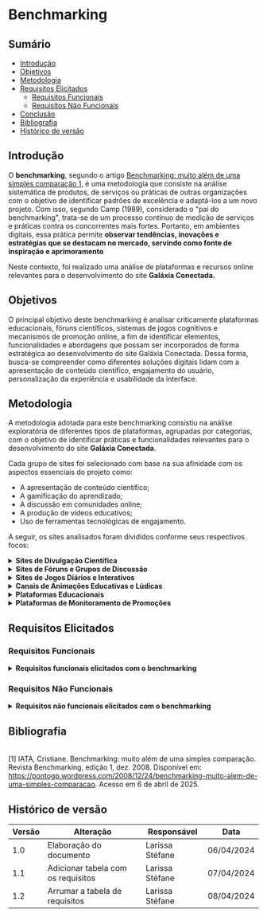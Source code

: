 # Benchmarking

## Sumário

* [Introdução](#Introdução)
* [Objetivos](#Objetivos)
* [Metodologia](#Metodologia)
* [Requisitos Elicitados](#Requisitos-Elicitados)
  * [Requisitos Funcionais](#Requisitos-Funcionais)
  * [Requisitos Não Funcionais](#Requisitos-Não-Funcionais)
* [Conclusão](#Conclusão)
* [Bibliografia](#Bibliografia)
* [Histórico de versão](#Histórico-de-versão)

## Introdução

O **benchmarking**, segundo o artigo [Benchmarking: muito além de uma simples comparação
](https://pontogp.wordpress.com/2008/12/24/benchmarking-muito-alem-de-uma-simples-comparacao/#:~:text=No%20final%20da%20d%C3%A9cada%20de%2070%2C%20quando,preciso%20dar%20um%20nome%20a%20esse%20processo.) [1](#ref1), 
 é uma metodologia que consiste na análise sistemática de produtos, de serviços ou práticas de outras organizações com o objetivo de identificar padrões de excelência e adaptá-los a um novo projeto. Com isso, segundo Camp (1989), considerado o "pai do benchmarking", trata-se de um processo contínuo de medição de serviços e práticas contra os concorrentes mais fortes. Portanto, em ambientes digitais, essa prática permite **observar tendências, inovações e estratégias que se destacam no mercado, servindo como fonte de inspiração e aprimoramento**

Neste contexto, foi realizado uma análise de plataformas e recursos online relevantes para o desenvolvimento do site **Galáxia Conectada.**
## Objetivos
O principal objetivo deste benchmarking é analisar criticamente plataformas educacionais, fóruns científicos, sistemas de jogos cognitivos e mecanismos de promoção online, a fim de identificar elementos, funcionalidades e abordagens que possam ser incorporados de forma estratégica ao desenvolvimento do site Galáxia Conectada.
Dessa forma, busca-se compreender como diferentes soluções digitais lidam com a apresentação de conteúdo científico, engajamento do usuário, personalização da experiência e usabilidade da interface.

## Metodologia
A metodologia adotada para este benchmarking consistiu na análise exploratória de diferentes tipos de plataformas, agrupadas por categorias, com o objetivo de identificar práticas e funcionalidades relevantes para o desenvolvimento do site **Galáxia Conectada**. 

Cada grupo de sites foi selecionado com base na sua afinidade com os aspectos essenciais do projeto como:

 - A apresentação de conteúdo científico;
 - A gamificação do aprendizado;
 - A discussão em comunidades online; 
 - A produção de vídeos educativos;
 - Uso de ferramentas tecnológicas de engajamento.

A seguir, os sites analisados foram divididos conforme seus respectivos focos:

<details>
  <summary size="20"><b>  Sites de Divulgação Científica</b></summary> 

- [Astronomia no Zênite](http://www.zenite.nu)
- [Céu Profundo](http://www.ceuprofundo.com)
- [NASA Science](https://science.nasa.gov)
- [EarthSky](https://earthsky.org)

Para ver o benchmarking deste tópico clique em: [Benchmarking: Divulgação Científica](/Base/ElicitacaoRequisitos/Benchmarking/DivulgacaoCientifica.md)

</details>

<details>
  <summary size="20"><b>  Sites de Fóruns e Grupos de Discussão </b></summary> 
  
- [Reddit - r/astronomy](https://www.reddit.com/r/astronomy/)
  
- [Quora](https://www.quora.com/)
  
- [Stack Overflow (comunidades científicas e técnicas)](https://stackoverflow.com/)

</details>

<details>
  <summary size="20"><b>  Sites de Jogos Diários e Interativos</b></summary> 

- [Racha Cuca](https://rachacuca.com.br/)
- [Português Coruja](https://portuguescoruja.com.br/)
- [Bandle](https://bandle.app/)
- [NeuroNation](https://www.neuronation.com/)
- [Supera](https://www.metodosupera.com.br/)

</details>

<details>
  <summary size="20"><b>  Canais de Animações Educativas e Lúdicas </b></summary> 
  
- [Um Minuto no Museu](https://www.youtube.com/@umminutonomuseu)
- [De Onde Vem](https://www.youtube.com/@deondevem)
- [Minuto na Terra](https://www.youtube.com/@MinutoNaTerra)
- [Ciência Todo Dia](https://www.youtube.com/@CienciaTodoDia)
- [Manual do Mundo](https://www.youtube.com/@manualdomundo)
</details>

<details>
  <summary size="20"><b>  Plataformas Educacionais</b></summary> 

- [Khan Academy](https://pt.khanacademy.org/)
- [Duolingo](https://www.duolingo.com/)
- [Português Coruja](https://portuguescoruja.com.br/)
- [Udemy](https://www.udemy.com/)
- [Canal do Professor Boaro (YouTube)](https://www.youtube.com/@professorboaro)
- [Física e Vestibular](https://www.fisicaevestibular.com.br/)
</details>

<details>
  <summary size="20"><b>  Plataformas de Monitoramento de Promoções</b></summary> 

- [Cuponomia](https://www.cuponomia.com.br/)
- [Promobit](https://www.promobit.com.br/)
</details>


## Requisitos Elicitados
### Requisitos Funcionais

<details>
  <summary size="20"><b> Requisitos funcionais elicitados com o benchmarking </b></summary> 
  
| Código | Requisito Funcional                                                                 | Rastreabilidade                             |
|--------|--------------------------------------------------------------------------------------|---------------------------------------------|
| RF01   | Disponibilizar vídeos educativos organizados por tema, faixa etária e complexidade. | Animações                                   |
| RF02   | Integrar vídeos e recursos multimídia (áudio, imagem, podcasts) às trilhas de aprendizado. | Animações, Divulgação Científica, Plataformas educacionais |
| RF03   | Utilizar linguagem acessível e lúdica nos conteúdos audiovisuais.                   | Animações                                   |
| RF04   | Permitir visualização direta de vídeos e conteúdos na plataforma.                   | Animações, Divulgação Científica            |
| RF05   | Exibir descrições, links úteis e informações complementares aos conteúdos.          | Animações, Divulgação Científica            |
| RF06   | Recomendação automática de conteúdos relacionados com base no histórico do usuário. | Animações, Jogos, Plataformas educacionais  |
| RF07   | Oferecer trilhas de aprendizado organizadas por tema e nível de conhecimento.       | Divulgação Científica, Plataformas educacionais |
| RF08   | Permitir acesso a artigos e materiais com diferentes níveis de profundidade.        | Divulgação Científica                       |
| RF09   | Classificar conteúdos por categoria, complexidade e não apenas por data.            | Divulgação Científica                       |
| RF10   | Permitir busca eficiente por conteúdos diversos da plataforma.                      | Divulgação Científica, Fóruns, Plataformas educacionais |
| RF11   | Notificar sobre eventos astronômicos ou promoções relevantes.                       | Divulgação Científica, Promoções            |
| RF12   | Exibir uma agenda de eventos científicos/astronômicos atualizada.                   | Divulgação Científica                       |
| RF13   | Disponibilizar seção de notícias e atualizações científicas.                        | Divulgação Científica                       |
| RF14   | Permitir publicação de perguntas, respostas e postagens livres em fóruns.           | Fóruns                                      |
| RF15   | Permitir comentários, curtidas/descurtidas e marcação de resposta como “aceita”.    | Fóruns                                      |
| RF16   | Organizar fóruns com tags, categorias e filtros temáticos.                          | Fóruns                                      |
| RF17   | Oferecer perfis de usuários com reputação e histórico.                              | Fóruns                                      |
| RF18   | Disponibilizar área de destaque com conteúdos populares no fórum.                   | Fóruns                                      |
| RF19   | Disponibilizar jogos interativos de lógica, memória e conhecimentos.                | Jogos                                       |
| RF20   | Disponibilizar novos desafios ou jogos com frequência.                              | Jogos                                       |
| RF21   | Oferecer jogos com níveis de dificuldade variados e progressão.                     | Jogos                                       |
| RF22   | Permitir acompanhar desempenho e progresso nos jogos.                               | Jogos                                       |
| RF23   | Exibir rankings, conquistas e recompensas.                                          | Jogos                                       |
| RF24   | Disponibilizar jogos em diferentes formatos (texto, áudio, visual).                 | Jogos                                       |
| RF25   | Permitir classificação de jogos por habilidade ou categoria.                        | Jogos                                       |
| RF26   | Permitir comentários e interação entre usuários em conteúdos selecionados.          | Plataformas educacionais                   |
| RF27   | Permitir avaliações com feedback imediato.                                          | Plataformas educacionais                   |
| RF28   | Sugerir próximos passos com base no desempenho do usuário.                          | Plataformas educacionais                   |
| RF29   | Permitir emissão de certificados de conclusão.                                      | Plataformas educacionais                   |
| RF30   | Exibir lista de promoções organizadas por categoria, data e valor.                  | Promoções                                   |
| RF31   | Permitir favoritar ou salvar promoções.                                             | Promoções                                   |
| RF32   | Permitir ao usuário reportar promoções expiradas ou enganosas.                      | Promoções                                   |
| RF33   | Integrar links de sites parceiros de forma segura.                                  | Promoções                                   |



<b> Autora: </b> <a href="https://github.com/SkywalkerSupreme">Larissa Stéfane</a>.

</details>

### Requisitos Não Funcionais

<details>
  <summary size="20"><b> Requisitos não funcionais elicitados com o benchmarking </b></summary>

| Código  | Requisito Não Funcional                                                                 | Rastreabilidade          |
|---------|------------------------------------------------------------------------------------------|---------------------------|
| RNF01   | O sistema deve ser responsivo e acessível em diferentes dispositivos e tamanhos de tela | Animações, Divulgação Científica, Fóruns, Jogos             |
| RNF02   | O carregamento de páginas e conteúdos multimídia deve ocorrer em até 3 segundos         | Animações, Plataformas Educacionais                         |
| RNF03   | O sistema deve estar otimizado para SEO e permitir indexação por mecanismos de busca     | Animações, Divulgação Científica, Fóruns                   |
| RNF04   | O sistema deve ser compatível com leitores de tela, navegação por teclado e seguir diretrizes de acessibilidade (ex: contraste) | Divulgação Científica, Fóruns, Jogos               |
| RNF05   | O sistema deve suportar múltiplos idiomas ou adaptar-se ao idioma do usuário             | Fóruns, Animações                                            |
| RNF06   | Os conteúdos devem ser organizados de forma intuitiva, com trilhas, hierarquias e fácil retorno ao início | Divulgação Científica, Fóruns                     |
| RNF07   | O sistema deve armazenar e proteger dados do usuário com segurança e criptografia        | Jogos, Plataformas Educacionais                             |
| RNF08   | A plataforma deve registrar estatísticas de uso para análise e melhoria contínua         | Jogos                                                        |
| RNF09   | Os vídeos devem oferecer suporte a legendas em pelo menos dois idiomas                   | Animações                                                    |
| RNF10   | O sistema deve permitir atualizações frequentes de conteúdo, especialmente promocional   | Promoções                                                    |
| RNF11   | Deve haver mecanismos de moderação e notificação para interações dos usuários            | Fóruns                                                       |
| RNF12   | Todos os recursos publicados devem ser testados e documentados antes da disponibilização | Divulgação Científica                                        |

<b> Autora: </b> <a href="https://github.com/SkywalkerSupreme">Larissa Stéfane</a>.

</details>

## Bibliografia

<a name="ref1"></a>  
[1] IATA, Cristiane. Benchmarking: muito além de uma simples comparação. Revista Benchmarking, edição 1, dez. 2008. Disponível em: https://pontogp.wordpress.com/2008/12/24/benchmarking-muito-alem-de-uma-simples-comparacao. Acesso em 6 de abril de 2025.


## Histórico de versão

| Versão | Alteração | Responsável | Data |
| - | - | - | - |
| 1.0 | Elaboração do documento| Larissa Stéfane | 06/04/2024 |
| 1.1 | Adicionar tabela com os requisitos | Larissa Stéfane | 07/04/2024 |
| 1.2 | Arrumar a tabela de requisitos| Larissa Stéfane | 08/04/2024 |

